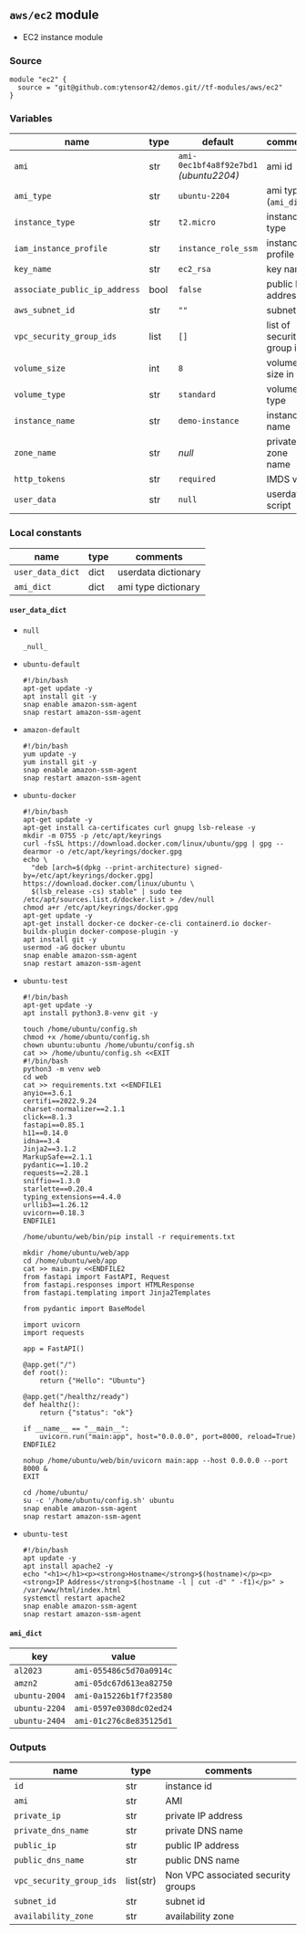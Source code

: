 ## `aws/ec2` module

-  EC2 instance module

### Source
  ```
  module "ec2" {
    source = "git@github.com:ytensor42/demos.git//tf-modules/aws/ec2"
  }
  ```

### Variables

  |name|type|default|comments|
  |---|---|---|---|
  |`ami`|str|`ami-0ec1bf4a8f92e7bd1` _(ubuntu2204)_|ami id|
  |`ami_type`|str|`ubuntu-2204`|ami type (`ami_dict`)|
  |`instance_type`|str|`t2.micro`|instance type|
  |`iam_instance_profile`|str|`instance_role_ssm`|instance profile|
  |`key_name`|str|`ec2_rsa`|key name|
  |`associate_public_ip_address`|bool|`false`|public IP address|
  |`aws_subnet_id`|str|`""`|subnet id|
  |`vpc_security_group_ids`|list|`[]`|list of security group ids|
  |`volume_size`|int|`8`|volume size in G|
  |`volume_type`|str|`standard`|volume type|
  |`instance_name`|str|`demo-instance`|instance name|
  |`zone_name`|str|_null_|private zone name|
  |`http_tokens`|str|`required`|IMDS v2|
  |`user_data`|str|`null`|userdata script|

### Local constants

  |name|type|comments|
  |----|----|--------|
  |`user_data_dict`|dict|userdata dictionary|
  |`ami_dict`|dict|ami type dictionary|

#### `user_data_dict`
  - `null`
    ```
    _null_
    ```

  - `ubuntu-default`
    ```
    #!/bin/bash
    apt-get update -y
    apt install git -y
    snap enable amazon-ssm-agent
    snap restart amazon-ssm-agent
    ```

  - `amazon-default`
    ```
    #!/bin/bash
    yum update -y
    yum install git -y
    snap enable amazon-ssm-agent
    snap restart amazon-ssm-agent
    ```

  - `ubuntu-docker`
    ```
    #!/bin/bash
    apt-get update -y
    apt-get install ca-certificates curl gnupg lsb-release -y
    mkdir -m 0755 -p /etc/apt/keyrings
    curl -fsSL https://download.docker.com/linux/ubuntu/gpg | gpg --dearmor -o /etc/apt/keyrings/docker.gpg
    echo \
      "deb [arch=$(dpkg --print-architecture) signed-by=/etc/apt/keyrings/docker.gpg] https://download.docker.com/linux/ubuntu \
      $(lsb_release -cs) stable" | sudo tee /etc/apt/sources.list.d/docker.list > /dev/null
    chmod a+r /etc/apt/keyrings/docker.gpg
    apt-get update -y
    apt-get install docker-ce docker-ce-cli containerd.io docker-buildx-plugin docker-compose-plugin -y
    apt install git -y
    usermod -aG docker ubuntu
    snap enable amazon-ssm-agent
    snap restart amazon-ssm-agent
    ```

  - `ubuntu-test`
    ```
    #!/bin/bash
    apt-get update -y
    apt install python3.8-venv git -y

    touch /home/ubuntu/config.sh
    chmod +x /home/ubuntu/config.sh
    chown ubuntu:ubuntu /home/ubuntu/config.sh
    cat >> /home/ubuntu/config.sh <<EXIT
    #!/bin/bash
    python3 -m venv web
    cd web
    cat >> requirements.txt <<ENDFILE1
    anyio==3.6.1
    certifi==2022.9.24
    charset-normalizer==2.1.1
    click==8.1.3
    fastapi==0.85.1
    h11==0.14.0
    idna==3.4
    Jinja2==3.1.2
    MarkupSafe==2.1.1
    pydantic==1.10.2
    requests==2.28.1
    sniffio==1.3.0
    starlette==0.20.4
    typing_extensions==4.4.0
    urllib3==1.26.12
    uvicorn==0.18.3
    ENDFILE1

    /home/ubuntu/web/bin/pip install -r requirements.txt

    mkdir /home/ubuntu/web/app
    cd /home/ubuntu/web/app
    cat >> main.py <<ENDFILE2
    from fastapi import FastAPI, Request
    from fastapi.responses import HTMLResponse
    from fastapi.templating import Jinja2Templates

    from pydantic import BaseModel

    import uvicorn
    import requests

    app = FastAPI()

    @app.get("/")
    def root():
        return {"Hello": "Ubuntu"}

    @app.get("/healthz/ready")
    def healthz():
        return {"status": "ok"}

    if __name__ == "__main__":
        uvicorn.run("main:app", host="0.0.0.0", port=8000, reload=True)
    ENDFILE2

    nohup /home/ubuntu/web/bin/uvicorn main:app --host 0.0.0.0 --port 8000 &
    EXIT

    cd /home/ubuntu/
    su -c '/home/ubuntu/config.sh' ubuntu
    snap enable amazon-ssm-agent
    snap restart amazon-ssm-agent
    ```

  - `ubuntu-test`
    ```
    #!/bin/bash
    apt update -y
    apt install apache2 -y
    echo "<h1></h1><p><strong>Hostname</strong>$(hostname)</p><p><strong>IP Address</strong>$(hostname -l | cut -d" " -f1)</p>" > /var/www/html/index.html
    systemctl restart apache2
    snap enable amazon-ssm-agent
    snap restart amazon-ssm-agent
    ```

#### `ami_dict`

  |key|value|
  |---|-----|
  |`al2023`|`ami-055486c5d70a0914c`|
  |`amzn2`|`ami-05dc67d613ea82750`|
  |`ubuntu-2004`|`ami-0a15226b1f7f23580`|
  |`ubuntu-2204`|`ami-0597e0308dc02ed24`|
  |`ubuntu-2404`|`ami-01c276c8e835125d1`|


### Outputs

  |name|type|comments|
  |---|---|---|
  |`id`|str|instance id|
  |`ami`|str|AMI|
  |`private_ip`|str|private IP address|
  |`private_dns_name`|str|private DNS name|
  |`public_ip`|str|public IP address|
  |`public_dns_name`|str|public DNS name|
  |`vpc_security_group_ids`|list(str)|Non VPC associated security groups|
  |`subnet_id`|str|subnet id|
  |`availability_zone`|str|availability zone|
